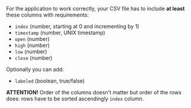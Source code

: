 For the application to work correctly, your CSV file has to include **at least** these columns with requirements:

- `index` (number, starting at 0 and incrementing by 1)
- `timestamp` (number, UNIX timestamp)
- `open` (number)
- `high` (number)
- `low` (number)
- `close` (number)

Optionally you can add:

- `labeled` (boolean, true/false)

**ATTENTION!** Order of the columns doesn't matter but order of the rows does: rows have to be sorted ascendingly `index` column.
